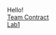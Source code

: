 Hello! <br />
[Team Contract](https://nas256.github.io/ece3400_team13/team_contract) <br />
[Lab1](https://nas256.github.io/ece3400_team13/labs/lab1)
